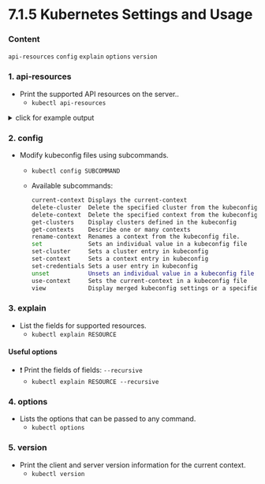 # 7.1.5 Kubernetes Settings and Usage

### Content

`api-resources` `config` `explain` `options` `version`

### 1. api-resources

- Print the supported API resources on the server..
  - `kubectl api-resources`

<details>
  <summary>click for example output</summary>

    NAME                              SHORTNAMES   APIVERSION                             NAMESPACED   KIND
    bindings                                       v1                                     true         Binding
    componentstatuses                 cs           v1                                     false        ComponentStatus
    configmaps                        cm           v1                                     true         ConfigMap
    endpoints                         ep           v1                                     true         Endpoints
    events                            ev           v1                                     true         Event
    limitranges                       limits       v1                                     true         LimitRange
    namespaces                        ns           v1                                     false        Namespace
    nodes                             no           v1                                     false        Node
    ...
</details>

### 2. config

- Modify kubeconfig files using subcommands.
  - `kubectl config SUBCOMMAND`
  - Available subcommands:

    ```bash
    current-context Displays the current-context
    delete-cluster  Delete the specified cluster from the kubeconfig
    delete-context  Delete the specified context from the kubeconfig
    get-clusters    Display clusters defined in the kubeconfig
    get-contexts    Describe one or many contexts
    rename-context  Renames a context from the kubeconfig file.
    set             Sets an individual value in a kubeconfig file
    set-cluster     Sets a cluster entry in kubeconfig
    set-context     Sets a context entry in kubeconfig
    set-credentials Sets a user entry in kubeconfig
    unset           Unsets an individual value in a kubeconfig file
    use-context     Sets the current-context in a kubeconfig file
    view            Display merged kubeconfig settings or a specified kubeconfig file
    ```

### 3. explain

- List the fields for supported resources.
  - `kubectl explain RESOURCE`

#### Useful options

- ❗️ Print the fields of fields: `--recursive`
  - `kubectl explain RESOURCE --recursive`

### 4. options

- Lists the options that can be passed to any command.
  - `kubectl options`

### 5. version

- Print the client and server version information for the current context.
  - `kubectl version`
